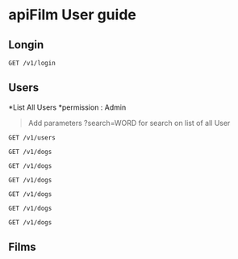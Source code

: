 # apiFilm User guide

## Longin
```
GET /v1/login
```

## Users
*List All Users
*permission : Admin
> Add parameters ?search=WORD for search on list of all User
```
GET /v1/users
```

```
GET /v1/dogs
```

```
GET /v1/dogs
```

```
GET /v1/dogs
```

```
GET /v1/dogs
```

```
GET /v1/dogs
```

```
GET /v1/dogs
```

## Films